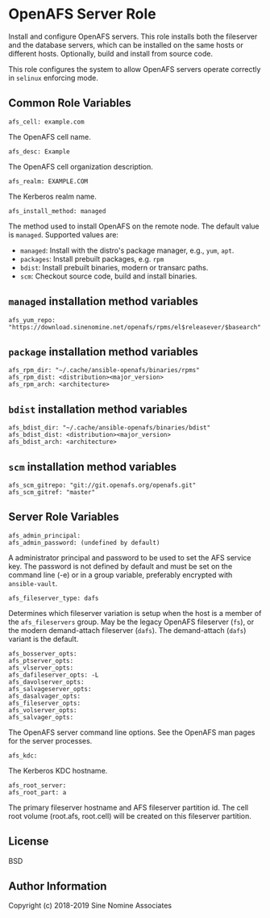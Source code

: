 # OpenAFS Server Role

Install and configure OpenAFS servers. This role installs both the fileserver
and the database servers, which can be installed on the same hosts or different
hosts.  Optionally, build and install from source code.

This role configures the system to allow OpenAFS servers operate correctly in
`selinux` enforcing mode.

## Common Role Variables

    afs_cell: example.com

The OpenAFS cell name.

    afs_desc: Example

The OpenAFS cell organization description.

    afs_realm: EXAMPLE.COM

The Kerberos realm name.

    afs_install_method: managed

The method used to install OpenAFS on the remote node. The default value
is `managed`. Supported values are:

* `managed`: Install with the distro's package manager, e.g., `yum`, `apt`.
* `packages`: Install prebuilt packages, e.g. `rpm`
* `bdist`: Install prebuilt binaries, modern or transarc paths.
* `scm`: Checkout source code, build and install binaries.

## `managed` installation method variables

    afs_yum_repo: "https://download.sinenomine.net/openafs/rpms/el$releasever/$basearch"

## `package` installation method variables

    afs_rpm_dir: "~/.cache/ansible-openafs/binaries/rpms"
    afs_rpm_dist: <distribution><major_version>
    afs_rpm_arch: <architecture>

## `bdist` installation method variables

    afs_bdist_dir: "~/.cache/ansible-openafs/binaries/bdist"
    afs_bdist_dist: <distribution><major_version>
    afs_bdist_arch: <architecture>

## `scm` installation method variables

    afs_scm_gitrepo: "git://git.openafs.org/openafs.git"
    afs_scm_gitref: "master"

## Server Role Variables

    afs_admin_principal:
    afs_admin_password: (undefined by default)

A administrator principal and password to be used to set the AFS service key.
The password is not defined by default and must be set on the command line (-e)
or in a group variable, preferably encrypted with `ansible-vault`.

    afs_fileserver_type: dafs

Determines which fileserver variation is setup when the host is a member of the
`afs_fileservers` group.  May be the legacy OpenAFS fileserver (`fs`), or the
modern demand-attach fileserver (`dafs`). The demand-attach (`dafs`) variant is
the default.

    afs_bosserver_opts:
    afs_ptserver_opts:
    afs_vlserver_opts:
    afs_dafileserver_opts: -L
    afs_davolserver_opts:
    afs_salvageserver_opts:
    afs_dasalvager_opts:
    afs_fileserver_opts:
    afs_volserver_opts:
    afs_salvager_opts:

The OpenAFS server command line options. See the OpenAFS man pages for the
server processes.

    afs_kdc:

The Kerberos KDC hostname.

    afs_root_server:
    afs_root_part: a

The primary fileserver hostname and AFS fileserver partition id. The cell root
volume (root.afs, root.cell) will be created on this fileserver partition.

## License

BSD

## Author Information

Copyright (c) 2018-2019 Sine Nomine Associates
